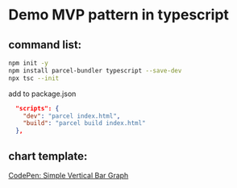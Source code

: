 # Demo MVP pattern in typescript

## command list:
```bash 
npm init -y
npm install parcel-bundler typescript --save-dev
npx tsc --init
```

add to package.json
``` json
  "scripts": {
    "dev": "parcel index.html",
    "build": "parcel build index.html"
  },
````

## chart template:
[CodePen: Simple Vertical Bar Graph](https://codepen.io/trunksbomb/pen/vLYaQV)